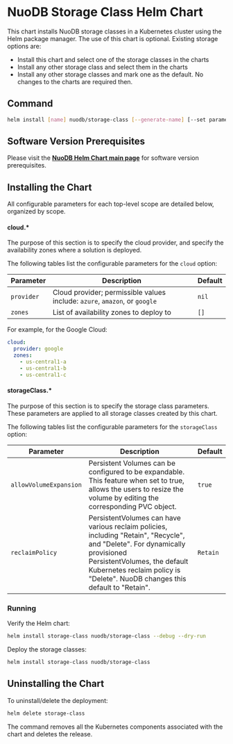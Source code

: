 # NuoDB Storage Class Helm Chart

This chart installs NuoDB storage classes in a Kubernetes cluster using the Helm package manager. The use of this chart is optional. Existing storage options are:

- Install this chart and select one of the storage classes in the charts
- Install any other storage class and select them in the charts
- Install any other storage classes and mark one as the default. No changes to the charts are required then.

## Command

```bash
helm install [name] nuodb/storage-class [--generate-name] [--set parameter] [--values myvalues.yaml]
```

## Software Version Prerequisites

Please visit the **[NuoDB Helm Chart main page](https://github.com/nuodb/nuodb-helm-charts/#software-release-requirements)** for software version prerequisites.

## Installing the Chart

All configurable parameters for each top-level scope are detailed below, organized by scope.

#### cloud.*

The purpose of this section is to specify the cloud provider, and specify the availability zones where a solution is deployed.

The following tables list the configurable parameters for the `cloud` option:

| Parameter | Description | Default |
| ----- | ----------- | ------ |
| `provider` | Cloud provider; permissible values include: `azure`, `amazon`, or `google` |`nil`|
| `zones` | List of availability zones to deploy to |`[]`|

For example, for the Google Cloud:

```yaml
cloud:
  provider: google
  zones:
    - us-central1-a
    - us-central1-b
    - us-central1-c
```

#### storageClass.*

The purpose of this section is to specify the storage class parameters. These parameters are applied to all storage classes created by this chart.

The following tables list the configurable parameters for the `storageClass` option:

| Parameter | Description | Default |
| ----- | ----------- | ------ |
| `allowVolumeExpansion` | Persistent Volumes can be configured to be expandable. This feature when set to true, allows the users to resize the volume by editing the corresponding PVC object. |`true`|
| `reclaimPolicy` | PersistentVolumes can have various reclaim policies, including "Retain", "Recycle", and "Delete". For dynamically provisioned PersistentVolumes, the default Kubernetes reclaim policy is "Delete". NuoDB changes this default to "Retain". |`Retain`|

### Running

Verify the Helm chart:

```bash
helm install storage-class nuodb/storage-class --debug --dry-run
```

Deploy the storage classes:

```bash
helm install storage-class nuodb/storage-class 
```

## Uninstalling the Chart

To uninstall/delete the deployment:

```bash
helm delete storage-class
```

The command removes all the Kubernetes components associated with the chart and deletes the release.

[0]: #permissions
